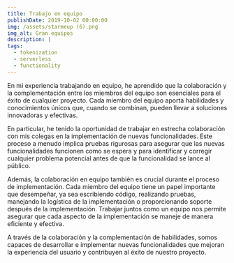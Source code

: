 ```yaml
---
title: Trabajo en equipo
publishDate: 2019-10-02 00:00:00
img: /assets/starmeup (6).png
img_alt: Gran equipos
description: |
tags:
  - tokenization
  - serverless
  - functionality
---
```


En mi experiencia trabajando en equipo, he aprendido que la colaboración y la complementación entre los miembros del equipo son esenciales para el éxito de cualquier proyecto. Cada miembro del equipo aporta habilidades y conocimientos únicos que, cuando se combinan, pueden llevar a soluciones innovadoras y efectivas.

En particular, he tenido la oportunidad de trabajar en estrecha colaboración con mis colegas en la implementación de nuevas funcionalidades. Este proceso a menudo implica pruebas rigurosas para asegurar que las nuevas funcionalidades funcionen como se espera y para identificar y corregir cualquier problema potencial antes de que la funcionalidad se lance al público.

Además, la colaboración en equipo también es crucial durante el proceso de implementación. Cada miembro del equipo tiene un papel importante que desempeñar, ya sea escribiendo código, realizando pruebas, manejando la logística de la implementación o proporcionando soporte después de la implementación. Trabajar juntos como un equipo nos permite asegurar que cada aspecto de la implementación se maneje de manera eficiente y efectiva.

A través de la colaboración y la complementación de habilidades, somos capaces de desarrollar e implementar nuevas funcionalidades que mejoran la experiencia del usuario y contribuyen al éxito de nuestro proyecto.

